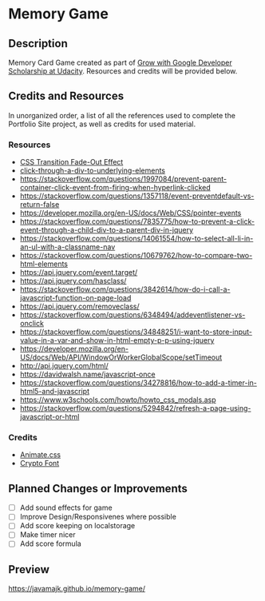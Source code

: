 # Memory Game

## Description
Memory Card Game created as part of [Grow with Google Developer Scholarship at Udacity](https://www.udacity.com/google-scholarships).
Resources and credits will be provided below.

## Credits and Resources
In unorganized order, a list of all the references used to complete the Portfolio Site project, as well as credits for used material.

### Resources
* [CSS Transition Fade-Out Effect](https://stackoverflow.com/questions/15907079/css3-transition-fade-out-effect)
* [click-through-a-div-to-underlying-elements](https://stackoverflow.com/questions/3680429/click-through-a-div-to-underlying-elements)
* https://stackoverflow.com/questions/1997084/prevent-parent-container-click-event-from-firing-when-hyperlink-clicked
* https://stackoverflow.com/questions/1357118/event-preventdefault-vs-return-false
* https://developer.mozilla.org/en-US/docs/Web/CSS/pointer-events
* https://stackoverflow.com/questions/7835775/how-to-prevent-a-click-event-through-a-child-div-to-a-parent-div-in-jquery
* https://stackoverflow.com/questions/14061554/how-to-select-all-li-in-an-ul-with-a-classname-nav
* https://stackoverflow.com/questions/10679762/how-to-compare-two-html-elements
* https://api.jquery.com/event.target/
* https://api.jquery.com/hasclass/
* https://stackoverflow.com/questions/3842614/how-do-i-call-a-javascript-function-on-page-load
* https://api.jquery.com/removeclass/
* https://stackoverflow.com/questions/6348494/addeventlistener-vs-onclick
* https://stackoverflow.com/questions/34848251/i-want-to-store-input-value-in-a-var-and-show-in-html-empty-p-p-using-jquery
* https://developer.mozilla.org/en-US/docs/Web/API/WindowOrWorkerGlobalScope/setTimeout
* http://api.jquery.com/html/
* https://davidwalsh.name/javascript-once
* https://stackoverflow.com/questions/34278816/how-to-add-a-timer-in-html5-and-javascript
* https://www.w3schools.com/howto/howto_css_modals.asp
* https://stackoverflow.com/questions/5294842/refresh-a-page-using-javascript-or-html

### Credits
* [Animate.css](https://daneden.github.io/animate.css/)
* [Crypto Font](https://cryptofont.com/)

## Planned Changes or Improvements
- [ ] Add sound effects for game
- [ ] Improve Design/Responsivenes where possible
- [ ] Add score keeping on localstorage
- [ ] Make timer nicer
- [ ] Add score formula

## Preview
https://javamajk.github.io/memory-game/
